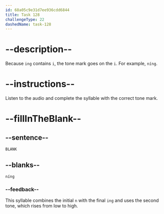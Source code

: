 ```yaml
---
id: 68a05c9e31d7ee936cdd6844
title: Task 128
challengeType: 22
dashedName: task-128
---
```


<!-- (Audio) A: níng -->

# --description--

Because `ing` contains `i`, the tone mark goes on the `i`. For example, `níng`.

# --instructions--

Listen to the audio and complete the syllable with the correct tone mark.

# --fillInTheBlank--

## --sentence--

`BLANK`

## --blanks--

`níng`

### --feedback--

This syllable combines the initial `n` with the final `ing` and uses the second tone, which rises from low to high.
